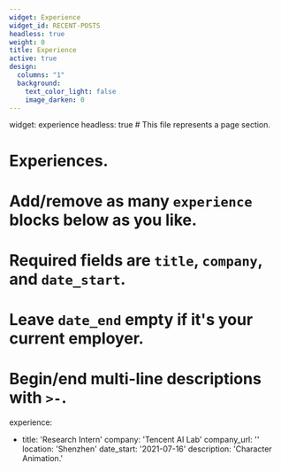 ```yaml
---
widget: Experience
widget_id: RECENT-POSTS
headless: true
weight: 0
title: Experience
active: true
design:
  columns: "1"
  background:
    text_color_light: false
    image_darken: 0
---
```

widget: experience
headless: true  # This file represents a page section.



# Experiences.
#   Add/remove as many `experience` blocks below as you like.
#   Required fields are `title`, `company`, and `date_start`.
#   Leave `date_end` empty if it's your current employer.
#   Begin/end multi-line descriptions with `>-`.
experience:    
  - title: 'Research Intern'
    company: 'Tencent AI Lab'
    company_url: ''
    location: 'Shenzhen'
    date_start: '2021-07-16'
    description: 'Character Animation.'